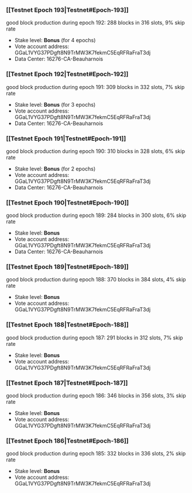### [[Testnet Epoch 193|Testnet#Epoch-193]]
good block production during epoch 192: 288 blocks in 316 slots, 9% skip rate
* Stake level: **Bonus** (for 4 epochs)
* Vote account address: GGaL1VYG37PDgft8N9TrMW3K7fekmC5EqRFRaFraT3dj
* Data Center: 16276-CA-Beauharnois
### [[Testnet Epoch 192|Testnet#Epoch-192]]
good block production during epoch 191: 309 blocks in 332 slots, 7% skip rate
* Stake level: **Bonus** (for 3 epochs)
* Vote account address: GGaL1VYG37PDgft8N9TrMW3K7fekmC5EqRFRaFraT3dj
* Data Center: 16276-CA-Beauharnois
### [[Testnet Epoch 191|Testnet#Epoch-191]]
good block production during epoch 190: 310 blocks in 328 slots, 6% skip rate
* Stake level: **Bonus** (for 2 epochs)
* Vote account address: GGaL1VYG37PDgft8N9TrMW3K7fekmC5EqRFRaFraT3dj
* Data Center: 16276-CA-Beauharnois
### [[Testnet Epoch 190|Testnet#Epoch-190]]
good block production during epoch 189: 284 blocks in 300 slots, 6% skip rate
* Stake level: **Bonus**
* Vote account address: GGaL1VYG37PDgft8N9TrMW3K7fekmC5EqRFRaFraT3dj
* Data Center: 16276-CA-Beauharnois
### [[Testnet Epoch 189|Testnet#Epoch-189]]
good block production during epoch 188: 370 blocks in 384 slots, 4% skip rate
* Stake level: **Bonus**
* Vote account address: GGaL1VYG37PDgft8N9TrMW3K7fekmC5EqRFRaFraT3dj
### [[Testnet Epoch 188|Testnet#Epoch-188]]
good block production during epoch 187: 291 blocks in 312 slots, 7% skip rate
* Stake level: **Bonus**
* Vote account address: GGaL1VYG37PDgft8N9TrMW3K7fekmC5EqRFRaFraT3dj
### [[Testnet Epoch 187|Testnet#Epoch-187]]
good block production during epoch 186: 346 blocks in 356 slots, 3% skip rate
* Stake level: **Bonus**
* Vote account address: GGaL1VYG37PDgft8N9TrMW3K7fekmC5EqRFRaFraT3dj
### [[Testnet Epoch 186|Testnet#Epoch-186]]
good block production during epoch 185: 332 blocks in 336 slots, 2% skip rate
* Stake level: **Bonus**
* Vote account address: GGaL1VYG37PDgft8N9TrMW3K7fekmC5EqRFRaFraT3dj